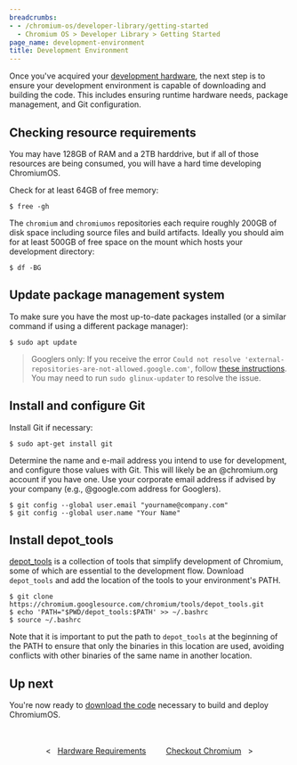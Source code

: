 ```yaml
---
breadcrumbs:
- - /chromium-os/developer-library/getting-started
  - Chromium OS > Developer Library > Getting Started
page_name: development-environment
title: Development Environment
---
```


Once you've acquired your
[development hardware](/chromium-os/developer-library/getting-started/hardware-requirements),
the next step is to ensure your development environment is capable of
downloading and building the code. This includes ensuring runtime hardware
needs, package management, and Git configuration.

## Checking resource requirements

You may have 128GB of RAM and a 2TB harddrive, but if all of those resources are
being consumed, you will have a hard time developing ChromiumOS.

Check for at least 64GB of free memory:

```
$ free -gh
```

The `chromium` and `chromiumos` repositories each require roughly 200GB of disk
space including source files and build artifacts. Ideally you should aim for at
least 500GB of free space on the mount which hosts your development directory:

```
$ df -BG
```

## Update package management system

To make sure you have the most up-to-date packages installed (or a similar
command if using a different package manager):

```
$ sudo apt update
```

> Googlers only: If you receive the error `Could not resolve
> 'external-repositories-are-not-allowed.google.com'`, follow
> [these instructions](https://support.google.com/techstop/answer/3272365?hl=en).
> You may need to run `sudo glinux-updater` to resolve the issue.

## Install and configure Git

Install Git if necessary:

```
$ sudo apt-get install git
```

Determine the name and e-mail address you intend to use for development, and
configure those values with Git. This will likely be an @chromium.org account if
you have one. Use your corporate email address if advised by your company (e.g.,
@google.com address for Googlers).

```
$ git config --global user.email "yourname@company.com"
$ git config --global user.name "Your Name"
```

## Install depot_tools

<a
href="https://commondatastorage.googleapis.com/chrome-infra-docs/flat/depot_tools/docs/html/depot_tools.html"
target="_blank">depot_tools</a> is a collection of tools that simplify
development of Chromium, some of which are essential to the development flow.
Download `depot_tools` and add the location of the tools to your environment's
PATH.

```
$ git clone https://chromium.googlesource.com/chromium/tools/depot_tools.git
$ echo 'PATH="$PWD/depot_tools:$PATH' >> ~/.bashrc
$ source ~/.bashrc
```

Note that it is important to put the path to `depot_tools` at the beginning of the
PATH to ensure that only the binaries in this location are used, avoiding
conflicts with other binaries of the same name in another location.

## Up next

You're now ready to [download the
code](/chromium-os/developer-library/getting-started/checkout-chromium) necessary to
build and deploy ChromiumOS.

<div style="text-align: center; margin: 3rem 0 1rem 0;">
  <div style="margin: 0 1rem; display: inline-block;">
    <span style="margin-right: 0.5rem;"><</span>
    <a href="/chromium-os/developer-library/getting-started/hardware-requirements">Hardware Requirements</a>
  </div>
  <div style="margin: 0 1rem; display: inline-block;">
    <a href="/chromium-os/developer-library/getting-started/checkout-chromium">Checkout Chromium</a>
    <span style="margin-left: 0.5rem;">></span>
  </div>
</div>
